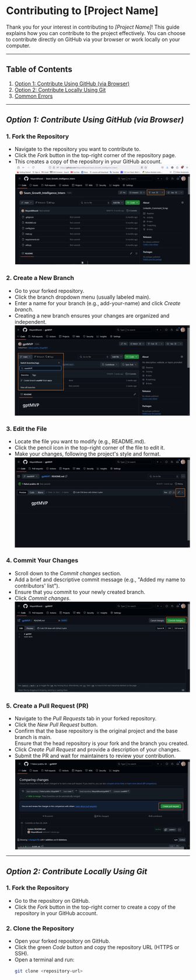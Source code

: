 # Contributing to [Project Name]

Thank you for your interest in contributing to *[Project Name]*! This guide explains how you can contribute to the project effectively. You can choose to contribute directly on GitHub via your browser or work locally on your computer.

---

## Table of Contents
1. [Option 1: Contribute Using GitHub (via Browser)](#option-1-contribute-using-github-via-browser)
2. [Option 2: Contribute Locally Using Git](#option-2-contribute-locally-using-git)
3. [Common Errors](#common-errors)

---

## *Option 1: Contribute Using GitHub (via Browser)*

### 1. Fork the Repository
- Navigate to the repository you want to contribute to.
- Click the *Fork* button in the top-right corner of the repository page.
- This creates a copy of the repository in your GitHub account.
![](i1.png)
  
  

### 2. Create a New Branch
- Go to your forked repository.
- Click the branch dropdown menu (usually labeled main).
- Enter a name for your branch (e.g., add-your-name) and click *Create branch*.
- Creating a new branch ensures your changes are organized and independent.
![](i2.png)

### 3. Edit the File
- Locate the file you want to modify (e.g., README.md).
- Click the pencil icon in the top-right corner of the file to edit it.
- Make your changes, following the project's style and format.
![](i3.png)

### 4. Commit Your Changes
- Scroll down to the *Commit changes* section.
- Add a brief and descriptive commit message (e.g., "Added my name to contributors' list").
- Ensure that you commit to your newly created branch.
- Click *Commit changes*.
![](i4.png)

### 5. Create a Pull Request (PR)
- Navigate to the *Pull Requests* tab in your forked repository.
- Click the *New Pull Request* button.
- Confirm that the base repository is the original project and the base branch is main.  
  Ensure that the head repository is your fork and the branch you created.
- Click *Create Pull Request* and provide a description of your changes.
- Submit the PR and wait for maintainers to review your contribution.
![](i5.png)

---

## *Option 2: Contribute Locally Using Git*

### 1. Fork the Repository
- Go to the repository on GitHub.
- Click the *Fork* button in the top-right corner to create a copy of the repository in your GitHub account.

### 2. Clone the Repository
- Open your forked repository on GitHub.
- Click the green *Code* button and copy the repository URL (HTTPS or SSH).
- Open a terminal and run:
  ```bash
  git clone <repository-url>
